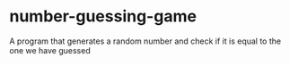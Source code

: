 # number-guessing-game
A program that generates a random number and check if it is equal to the one we have guessed
